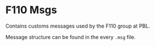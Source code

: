 # F110 Msgs

Contains customs messages used by the F110 group at PBL. 

Message structure can be found in the every `.msg` file.